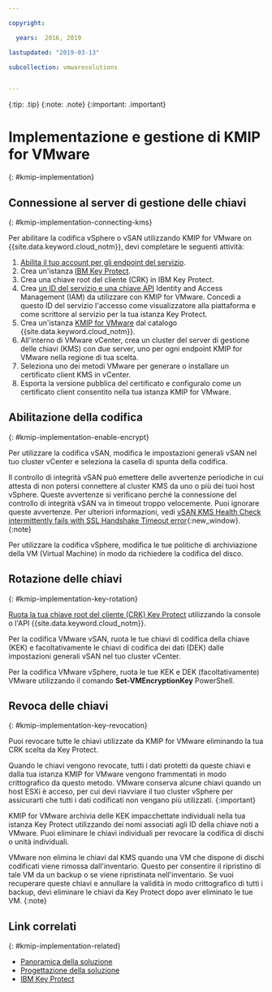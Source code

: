```yaml
---

copyright:

  years:  2016, 2019

lastupdated: "2019-03-13"

subcollection: vmwaresolutions


---
```


{:tip: .tip}
{:note: .note}
{:important: .important}

# Implementazione e gestione di KMIP for VMware
{: #kmip-implementation}

## Connessione al server di gestione delle chiavi
{: #kmip-implementation-connecting-kms}

Per abilitare la codifica vSphere o vSAN utilizzando KMIP for VMware on {{site.data.keyword.cloud_notm}}, devi completare le seguenti attività:

1. [Abilita il tuo account per gli endpoint del servizio](/docs/services/service-endpoint?topic=services/service-endpoint-getting-started#getting-started).
2. Crea un'istanza [IBM Key Protect](/docs/services/key-protect?topic=key-protect-getting-started-tutorial).
3. Crea una chiave root del cliente (CRK) in IBM Key Protect.
4. Crea [un ID del servizio e una chiave API](/docs/iam?topic=iam-serviceidapikeys) Identity and Access Management (IAM) da utilizzare con KMIP for VMware. Concedi a questo ID del servizio l'accesso come visualizzatore alla piattaforma e come scrittore al servizio per la tua istanza Key Protect.
5. Crea un'istanza [KMIP for VMware](/docs/services/vmwaresolutions/services?topic=vmware-solutions-kmip_standalone_ordering) dal catalogo {{site.data.keyword.cloud_notm}}.
6. All'interno di VMware vCenter, crea un cluster del server di gestione delle chiavi (KMS) con due server, uno per ogni endpoint KMIP for VMware nella regione di tua scelta.
7. Seleziona uno dei metodi VMware per generare o installare un certificato client KMS in vCenter.
8. Esporta la versione pubblica del certificato e configuralo come un certificato client consentito nella tua istanza KMIP for VMware.

## Abilitazione della codifica
{: #kmip-implementation-enable-encrypt}

Per utilizzare la codifica vSAN, modifica le impostazioni generali vSAN nel tuo cluster vCenter e seleziona la casella di spunta della codifica.

Il controllo di integrità vSAN può emettere delle avvertenze periodiche in cui attesta di non potersi connettere al cluster KMS da uno o più dei tuoi host vSphere. Queste avvertenze si verificano perché la connessione del controllo di integrità vSAN va in timeout troppo velocemente. Puoi ignorare queste avvertenze. Per ulteriori informazioni, vedi [vSAN KMS Health Check intermittently fails with SSL Handshake Timeout error](https://kb.vmware.com/s/article/67115){:new_window}.
{:note}

Per utilizzare la codifica vSphere, modifica le tue politiche di archiviazione della VM (Virtual Machine) in modo da richiedere la codifica del disco.

## Rotazione delle chiavi
{: #kmip-implementation-key-rotation}

[Ruota la tua chiave root del cliente (CRK) Key Protect](/docs/services/key-protect?topic=key-protect-key-rotation#key-rotation) utilizzando la console o l'API {{site.data.keyword.cloud_notm}}.

Per la codifica VMware vSAN, ruota le tue chiavi di codifica della chiave (KEK) e facoltativamente le chiavi di codifica dei dati (DEK) dalle impostazioni generali vSAN nel tuo cluster vCenter.

Per la codifica VMware vSphere, ruota le tue KEK e DEK (facoltativamente) VMware utilizzando il comando **Set-VMEncryptionKey** PowerShell.

## Revoca delle chiavi
{: #kmip-implementation-key-revocation}

Puoi revocare tutte le chiavi utilizzate da KMIP for VMware eliminando la tua CRK scelta da Key Protect.

Quando le chiavi vengono revocate, tutti i dati protetti da queste chiavi e dalla tua istanza KMIP for VMware vengono frammentati in modo crittografico da questo metodo. VMware conserva alcune chiavi quando un host ESXi è acceso, per cui devi riavviare il tuo cluster vSphere per assicurarti che tutti i dati codificati non vengano più utilizzati.
{:important}

KMIP for VMware archivia delle KEK impacchettate individuali nella tua istanza Key Protect utilizzando dei nomi associati agli ID della chiave noti a VMware. Puoi eliminare le chiavi individuali per revocare la codifica di dischi o unità individuali.

VMware non elimina le chiavi dal KMS quando una VM che dispone di dischi codificati viene rimossa dall'inventario. Questo per consentire il ripristino di tale VM da un backup o se viene ripristinata nell'inventario. Se vuoi recuperare queste chiavi e annullare la validità in modo crittografico di tutti i backup, devi eliminare le chiavi da Key Protect dopo aver eliminato le tue VM.
{:note}

## Link correlati
{: #kmip-implementation-related}

* [Panoramica della soluzione](/docs/services/vmwaresolutions/archiref/kmip?topic=vmware-solutions-kmip-overview)
* [Progettazione della soluzione](/docs/services/vmwaresolutions/archiref/kmip?topic=vmware-solutions-kmip-design)
* [IBM Key Protect](/docs/services/key-protect?topic=key-protect-getting-started-tutorial)
